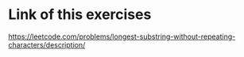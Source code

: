 
# Link of this exercises

https://leetcode.com/problems/longest-substring-without-repeating-characters/description/
